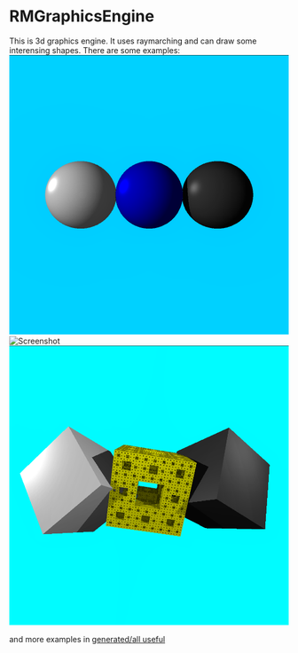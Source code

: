 # RMGraphicsEngine
This is 3d graphics engine. It uses raymarching and can draw some interensing shapes. There are some examples:
![Screenshot](https://github.com/jansenin/RMGraphicsEngine/blob/master/generated/all%20useful/sphears/image5.png?raw=true)
![Screenshot](https://github.com/jansenin/RMGraphicsEngine/blob/master/generated/all%20useful/mandelbulb/image1.png?raw=true)
![Screenshot](https://github.com/jansenin/RMGraphicsEngine/blob/master/generated/all%20useful/squares/image11.png?raw=true)

and more examples in [generated/all useful](https://github.com/jansenin/RMGraphicsEngine/tree/master/generated/all%20useful)
